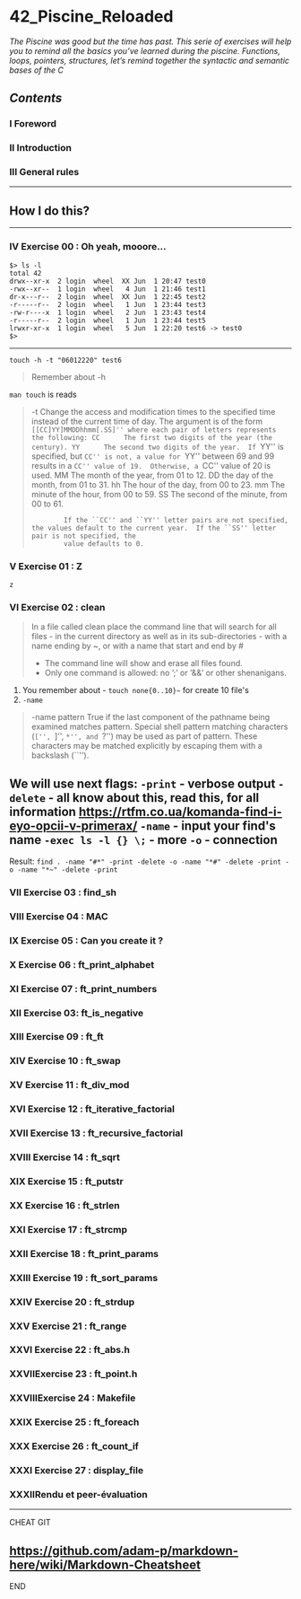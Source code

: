# 42_Piscine_Reloaded

*The Piscine was good but the time has past. This serie of exercises will help you to
remind all the basics you’ve learned during the piscine. Functions, loops, pointers, structures, let’s remind together the syntactic and semantic bases of the C*

*Contents*
---
### I Foreword
### II Introduction
### III General rules
---
## How I do this?
---
### IV Exercise 00 : Oh yeah, mooore...

```
$> ls -l
total 42
drwx--xr-x  2 login  wheel  XX Jun  1 20:47 test0
-rwx--xr--  1 login  wheel   4 Jun  1 21:46 test1
dr-x---r--  2 login  wheel  XX Jun  1 22:45 test2
-r-----r--  2 login  wheel   1 Jun  1 23:44 test3
-rw-r----x  1 login  wheel   2 Jun  1 23:43 test4
-r-----r--  2 login  wheel   1 Jun  1 23:44 test5
lrwxr-xr-x  1 login  wheel   5 Jun  1 22:20 test6 -> test0
$>
```
---
```touch -h -t "06012220" test6```

> Remember about -h 

`man touch` is reads

>-t      Change the access and modification times to the specified time instead of the current time of day.  The argument is of the form
>             ``[[CC]YY]MMDDhhmm[.SS]'' where each pair of letters represents the following:
>                   CC      The first two digits of the year (the century).
>                   YY      The second two digits of the year.  If ``YY'' is specified, but ``CC'' is not, a value for ``YY'' between 69 and 99 results in a ``CC''
>                           value of 19.  Otherwise, a ``CC'' value of 20 is used.
>                   MM      The month of the year, from 01 to 12.
>                   DD      the day of the month, from 01 to 31.
>                   hh      The hour of the day, from 00 to 23.
>                   mm      The minute of the hour, from 00 to 59.
>                   SS      The second of the minute, from 00 to 61.
>
>             If the ``CC'' and ``YY'' letter pairs are not specified, the values default to the current year.  If the ``SS'' letter pair is not specified, the
>             value defaults to 0.
### V Exercise 01 : Z
`z
`
### VI Exercise 02 : clean

> In a file called clean place the command line that will search for all files - in the current directory as well as in its sub-directories - with a name ending by ~, or with a name that start and end by #
> * The command line will show and erase all files found.
> * Only one command is allowed: no ’;’ or ’&&’ or other shenanigans.

1. You remember about -  `touch none{0..10}~` for create 10 file's
2. `-name`
> -name pattern
>             True if the last component of the pathname being examined matches pattern.
>             Special shell pattern matching characters (``['', ``]'', ``*'', and ``?'')
>             may be used as part of pattern.  These characters may be matched explicitly
>             by escaping them with a backslash (``\'').

We will use next flags:
`-print` - verbose output
`-delete` - all	know about this, read this, for all information https://rtfm.co.ua/komanda-find-i-eyo-opcii-v-primerax/
`-name` - input your find's name
`-exec ls -l {} \;` - more
`-o` - connection
---
Result:
```find . -name "#*" -print -delete -o -name "*#" -delete -print -o -name "*~" -delete -print```

### VII Exercise 03 : find_sh
### VIII Exercise 04 : MAC
### IX Exercise 05 : Can you create it ?
### X Exercise 06 : ft_print_alphabet
### XI Exercise 07 : ft_print_numbers
### XII Exercise 03: ft_is_negative
### XIII Exercise 09 : ft_ft 
### XIV Exercise 10 : ft_swap
### XV Exercise 11 : ft_div_mod
### XVI Exercise 12 : ft_iterative_factorial
### XVII Exercise 13 : ft_recursive_factorial
### XVIII Exercise 14 : ft_sqrt
### XIX Exercise 15 : ft_putstr
### XX Exercise 16 : ft_strlen
### XXI Exercise 17 : ft_strcmp
### XXII Exercise 18 : ft_print_params
### XXIII Exercise 19 : ft_sort_params
### XXIV Exercise 20 : ft_strdup
### XXV Exercise 21 : ft_range
### XXVI Exercise 22 : ft_abs.h
### XXVIIExercise 23 : ft_point.h
### XXVIIIExercise 24 : Makefile
### XXIX Exercise 25 : ft_foreach
### XXX Exercise 26 : ft_count_if
### XXXI Exercise 27 : display_file
### XXXIIRendu et peer-évaluation
---
CHEAT GIT

https://github.com/adam-p/markdown-here/wiki/Markdown-Cheatsheet
---
END

